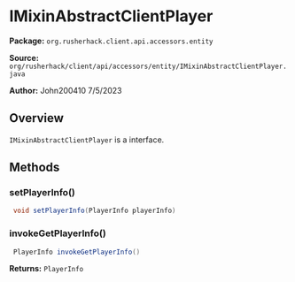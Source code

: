 # IMixinAbstractClientPlayer

**Package:** `org.rusherhack.client.api.accessors.entity`

**Source:** `org/rusherhack/client/api/accessors/entity/IMixinAbstractClientPlayer.java`

**Author:** John200410 7/5/2023



## Overview

`IMixinAbstractClientPlayer` is a interface.

## Methods

### setPlayerInfo()

```java
 void setPlayerInfo(PlayerInfo playerInfo)
```

### invokeGetPlayerInfo()

```java
 PlayerInfo invokeGetPlayerInfo()
```

**Returns:** `PlayerInfo`

